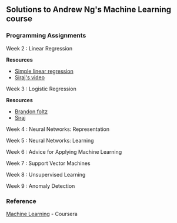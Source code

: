 ## Solutions to Andrew Ng's Machine Learning course

### Programming Assignments

Week 2 : Linear Regression

**Resources**
* [Simple linear regression](https://www.youtube.com/watch?v=ZkjP5RJLQF4)
* [Siraj's video](https://www.youtube.com/watch?v=uwwWVAgJBcM)

Week 3 : Logistic Regression

**Resources**
* [Brandon foltz](https://www.youtube.com/watch?v=zAULhNrnuL4)
* [Siraj](https://www.youtube.com/watch?v=D8alok2P468)

Week 4 : Neural Networks: Representation

Week 5 : Neural Networks: Learning

Week 6 : Advice for Applying Machine Learning

Week 7 : Support Vector Machines

Week 8 : Unsupervised Learning

Week 9 : Anomaly Detection

### Reference

[Machine Learning](https://www.coursera.org/learn/machine-learning) - Coursera
